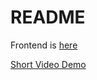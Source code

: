 # README

Frontend is [here](https://github.com/afrolambo/Zode-Frontend-) 

[Short Video Demo](https://www.loom.com/share/f9056811a4fd47e9ac1e7e9a4107af9a)
